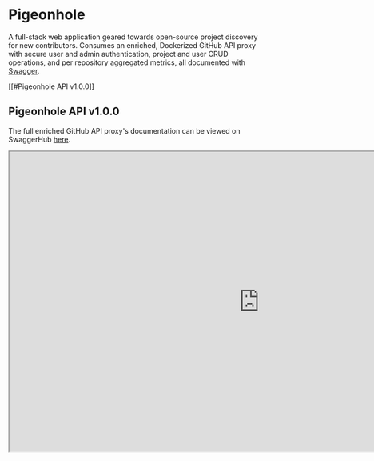 # Pigeonhole
A full-stack web application geared towards open-source project discovery for new contributors. Consumes an enriched, Dockerized GitHub API proxy with secure user and admin authentication, project and user CRUD operations, and per repository aggregated metrics, all documented with [Swagger](https://swagger.io/docs/specification/2-0/what-is-swagger/).

[[#Pigeonhole API v1.0.0]]
## Pigeonhole API v1.0.0
The full enriched GitHub API proxy's documentation can be viewed on SwaggerHub [here](https://app.swaggerhub.com/apis/peter-w-bryant/pigeonhole_api/0.0.1). 


<iframe src="https://app.swaggerhub.com/apis/peter-w-bryant/pigeonhole_api/0.0.1" width="1000" height="600"></iframe>
